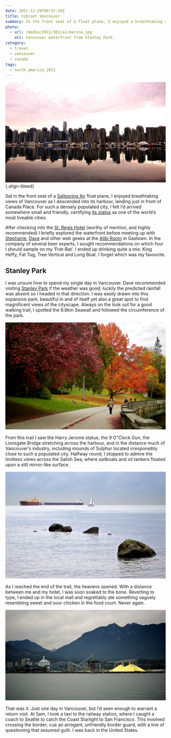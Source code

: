 ```yaml
---
date: 2011-12-29T00:57:39Z
title: Vibrant Vancouver
summary: In the front seat of a float plane, I enjoyed a breathtaking view of Vancouver as I descended into its harbour. For such a densely populated city, I’d arrived somewhere small and friendly.
photo:
  - url: /media/2011/363/a1/marina.jpg
    alt: Vancouver waterfront from Stanley Park.
category:
  - travel
  - vancouver
  - canada
tags:
  - north_america_2011
---
```


![Vancouver waterfront from Stanley Park.](/media/2011/363/a1/marina.jpg "Vancouver waterfront from Stanley Park.")
{.align-bleed}

Sat in the front seat of a [Saltspring Air][1] float plane, I enjoyed breathtaking views of Vancouver as I descended into its harbour, landing just in front of Canada Place. For such a densely populated city, I felt I’d arrived somewhere small and friendly, certifying [its status][2] as one of the world’s most liveable cities.

After checking into the [St. Regis Hotel][3] (worthy of mention, and highly recommended) I briefly explored the waterfront before meeting up with [Stephanie][4], [Dave][5] and other web geeks at the [Alibi Room][6] in Gastown. In the company of several beer experts, I sought recommendations on which four I should sample on my ‘Frat-Bat’. I ended up drinking quite a mix: King Heffy, Fat Tug, Tree Vertical and Long Boat. I forget which was my favourite.

## Stanley Park

I was unsure how to spend my single day in Vancouver. Dave recommended visiting [Stanley Park][7] if the weather was good; luckily the predicted rainfall was absent so I headed in that direction. I was easily drawn into this expansive park; beautiful in and of itself yet also a great spot to find magnificent views of the cityscape. Always on the look out for a good walking trail, I spotted the 8.8km Seawall and followed the circumference of the park.

![Brilliant Autumn colours in Stanley Park.](/media/2011/363/a1/stanley_park.jpg "Brilliant Autumn colours in Stanley Park.")

From this trail I saw the Harry Jerome statue, the 9 O"Clock Gun, the Lionsgate Bridge stretching across the harbour, and in the distance much of Vancouver’s industry, including mounds of Sulphur located irresponsibly close to such a populated city. Halfway round, I stopped to admire the limitless views across the Salish Sea, where sailboats and oil tankers floated upon a still mirror-like surface.

![Ships on the Salish Sea.](/media/2011/363/a1/salish_sea.jpg "Ships on the Salish Sea.")

As I reached the end of the trail, the heavens opened. With a distance between me and my hotel, I was soon soaked to the bone. Reverting to type, I ended up in the local mall and regrettably ate something vaguely resembling sweet and sour chicken in the food court. Never again.

![Sulphur mounds across the harbour.](/media/2011/363/a1/sulphur.jpg "Sulphur mounds across the harbour. A bit too close for comfort?")

That was it. Just one day in Vancouver, but I’d seen enough to warrant a return visit. At 5am, I took a taxi to the railway station, where I caught a coach to Seattle to catch the Coast Starlight to San Francisco. This involved crossing the border; cue an arrogant, unfriendly border guard, with a line of questioning that assumed guilt. I was back in the United States.

[1]: http://saltspringair.com/
[2]: https://www.bbc.co.uk/news/world-asia-pacific-14716442
[3]: http://stregishotel.com/
[4]: http://stephaniehobson.ca/
[5]: http://mezzoblue.com/
[6]: http://alibi.ca/
[7]: https://en.wikipedia.org/wiki/Stanley_Park
